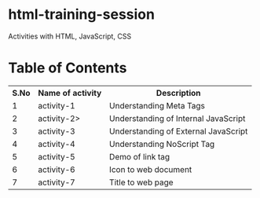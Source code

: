 # html-training-session
Activities with HTML, JavaScript, CSS

# Table of Contents

<table>
  <tr>
    <th>S.No</th>
    <th>Name of activity</th>
    <th>Description</th>
  </tr>
  <tr>
    <td>1</td>
    <td>activity-1</td>
    <td>Understanding Meta Tags</td>
  </tr>
  <tr>
    <td>2</td>
    <td>activity-2></td>
    <td>Understanding of Internal JavaScript</td>
  </tr>
  <tr>
    <td>3</td>
    <td>activity-3</td>
    <td>Understanding of External JavaScript</td>
  </tr>
  <tr>
    <td>4</td>
    <td>activity-4</td>
    <td>Understanding NoScript Tag</td>
  </tr>
  <tr>
    <td>5</td>
    <td>activity-5</td>
    <td>Demo of link tag</td>
  </tr>
  <tr>
    <td>6</td>
    <td>activity-6</td>
    <td>Icon to web document</td>
  </tr>
  <tr>
    <td>7</td>
    <td>activity-7</td>
    <td>Title to web page</td>
  </tr>
</table>
    
